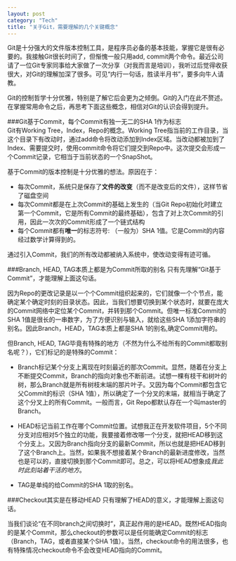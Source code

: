 ```yaml
---
layout: post    
category: "Tech"   
title: "关于Git，需要理解的几个关键概念"      
---
```


Git是十分强大的文件版本控制工具，是程序员必备的基本技能，掌握它是很有必要的。我接触Git很长时间了，但惭愧一般只用add, commit两个命令。最近公司请了一位Git专家同事给大家做了一次分享（对我而言是培训），我听过后觉得收获很大，对Git的理解加深了很多。可见“内行一句话，胜读半月书”，要多向牛人请教。  

Git的控制哲学十分优雅，特别是了解它后会更为之倾倒。Git的入门在此不赘述。在掌握常用命令之后，再思考下面这些概念，相信对Git的认识会得到提升。  

###Git基于Commit，每个Commit有独一无二的SHA 1作为标志  
Git有Working Tree，Index，Repo的概念。Working Tree指当前的工作目录，当这个目录下有改动时，通过add命令将改动添加到Index区域。当改动都被加到了Index、需要提交时，使用commit命令将它们提交到Repo中。这次提交会形成一个Commit记录，它相当于当前状态的一个SnapShot。  

基于Commit的版本控制是十分优雅的想法。原因在于：  

- 每次Commit，系统只是保存了**文件的改变**（而不是改变后的文件），这样节省了磁盘空间
- 每次Commit都是在上次Commit的基础上发生的（当Git Repo初始化时建立第一个Commit，它是所有Commit的最终基础），包含了对上次Commit的引用，因此一次次的Commit形成了一个链式结构
- 每个Commit都有**唯一**的标志符号: （一般为）SHA 1值。它是Commit的内容经过数学计算得到的。  

通过引入Commit，我们的所有改动都被纳入系统中，使改动变得有迹可循。  


###Branch, HEAD, TAG本质上都是为Commit所取的别名
只有先理解“Git基于Commit”，才能理解上面这句话。  

因为Repo的更改记录是以一个个Commit组织起来的，它们就像一个个节点，能确定某个确定时刻的目录状态。因此，当我们想要切换到某个状态时，就要在庞大的Commit网络中定位某个Commit，并转到那个Commit。但唯一标准Commit的SHA 1值是很长的一串数字，为了方便识别与输入，就给这些SHA 1添加字符串的别名。因此Branch，HEAD，TAG本质上都是SHA 1的别名,确定Commit用的。   

但Branch, HEAD, TAG毕竟有特殊的地方（不然为什么不给所有的Commit都取别名呢？），它们标记的是特殊的Commit：    

- Branch标记某个分支上离现在时刻最近的那次Commit。显然，随着在分支上不断提交Commit，Branch的指向对象也不断前进。试想一棵有枝干和树叶的树，那么Branch就是所有树枝末端的那片叶子。又因为每个Commit都包含它父Commit的标识（SHA 1值），所以确定了一个分叉的末端，就相当于确定了这个分叉上的所有Commit。一般而言，Git Repo都默认存在一个叫master的Branch。  

- HEAD标记当前工作在哪个Commit位置。试想我正在开发软件项目，5个不同分支对应相对5个独立的功能，我要接着修改哪一个分支，就把HEAD移到这个分支上。又因为Branch指向分支的最新Commit，所以也就是把HEAD移到了这个Branch上。当然，如果我不想接着某个Branch的最新进度修改，当然也是可以的，直接切换到那个Commit即可。总之，可以将HEAD想象成*我此时此刻站着干活的地方*。  

- TAG是单纯的给Commit的SHA 1取的别名。  

###Checkout其实是在移动HEAD
只有理解了HEAD的意义，才能理解上面这句话。  

当我们谈论“在不同branch之间切换时”，真正起作用的是HEAD。既然HEAD指向的是某个Commit，那么checkout的参数可以是任何能确定Commit的标志（Branch，TAG，或者直接某个SHA 1值）。当然，checkout命令的用法很多，也有特殊情况checkout命令不会改变HEAD指向的Commit。  



